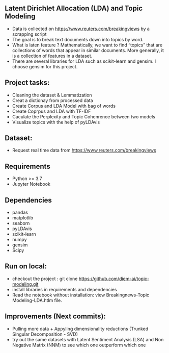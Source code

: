 ## Latent Dirichlet Allocation (LDA) and Topic Modeling
- Data is collected on https://www.reuters.com/breakingviews by a scrapping script
- The goal is to break text documents down into topics by word. 
- What is laten feature ? Mathematically, we want to find “topics” that are collections of words that appear in similar documents. More generally, it is a collection of features in a dataset.
- There are several libraries for LDA such as scikit-learn and gensim. I choose gensim for this project.

## Project tasks:
- Cleaning the dataset & Lemmatization
- Creat a dictionay from processed data
- Create Corpus and LDA Model with bag of words
- Create Coprpus and LDA with TF-IDF
- Caculate the Perplexity and Topic Cohenrence between two models
- Visualize topics with the help of pyLDAvis
## Dataset:
- Request real time data from https://www.reuters.com/breakingviews

## Requirements
- Python >= 3.7
- Jupyter Notebook

## Dependencies
- pandas
- matplotlib
- seaborn
- pyLDAvis
- scikit-learn
- numpy
- gensim
- Scipy

## Run on local:
- checkout the project : git clone https://github.com/diem-ai/topic-modeling.git
- install libraries in requirements and dependencies
- Read the notebook without installation: view Breakingnews-Topic Modeling-LDA.htlm file.

## Improvements (Next commits):
- Pulling more data + Appyling dimensionality reductions (Trunked Singular Decomposition - SVD)
- try out the same datasets with Latent Sentiment Analysis (LSA) and Non Negative Matrix (NNM) to see which one outperform which one
